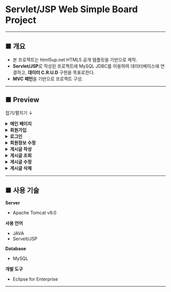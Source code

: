 # Servlet/JSP Web Simple Board Project

-------

## ■ 개요
- 본 프로젝트는 html5up.net HTML5 공개 템플릿을 기반으로 제작.
- **Servlet/JSP**로 작성된 프로젝트에 MySQL JDBC를 이용하여 데이터베이스에 연결하고, **데이터 C.R.U.D** 구현을 목표로한다.
- **MVC 패턴**을 기반으로 프로젝트 구성.

-------

## ■ Preview

접기/펼치기 ↓
<details>
<summary><b>메인 페이지</b></summary>
<div markdown="1">

<figure>
    <img src="https://cdn.jsdelivr.net/gh/jsung95/Servlet-JSP_Project_Use-template/README_IMG/main.gif" alt="main" width="70%" height="auto" />    
</figure>

</div>
</details>


<details>
<summary><b>회원가입</b></summary>
<div markdown="1">

<figure>
    <img src="https://cdn.jsdelivr.net/gh/jsung95/Servlet-JSP_Project_Use-template/README_IMG/signup.gif" alt="signup" width="70%" height="auto" />    
</figure>

</div>
</details>

<details>
<summary><b>로그인</b></summary>
<div markdown="1">

<figure>
    <img src="https://cdn.jsdelivr.net/gh/jsung95/Servlet-JSP_Project_Use-template/README_IMG/login.gif" alt="login" width="70%" height="auto" />    
</figure>

</div>
</details>


<details>
<summary><b>회원정보 수정</b></summary>
<div markdown="1">

<figure>
    <img src="https://cdn.jsdelivr.net/gh/jsung95/Servlet-JSP_Project_Use-template/README_IMG/modify_info.gif" alt="modify_info" width="70%" height="auto" />    
</figure>

</div>
</details>

<details>
<summary><b>게시글 작성</b></summary>
<div markdown="1">

<figure>
    <img src="https://cdn.jsdelivr.net/gh/jsung95/Servlet-JSP_Project_Use-template/README_IMG/write.gif" alt="write" width="70%" height="auto" />    
</figure>

</div>
</details>

<details>
<summary><b>게시글 조회</b></summary>
<div markdown="1">

<figure>
    <img src="https://cdn.jsdelivr.net/gh/jsung95/Servlet-JSP_Project_Use-template/README_IMG/read.gif" alt="read" width="70%" height="auto" />    
</figure>

</div>
</details>

<details>
<summary><b>게시글 수정</b></summary>
<div markdown="1">

<figure>
    <img src="https://cdn.jsdelivr.net/gh/jsung95/Servlet-JSP_Project_Use-template/README_IMG/modify.gif" alt="modify" width="70%" height="auto" />    
</figure>

</div>
</details>

<details>
<summary><b>게시글 삭제</b></summary>
<div markdown="1">

<figure>
    <img src="https://cdn.jsdelivr.net/gh/jsung95/Servlet-JSP_Project_Use-template/README_IMG/remove.gif" alt="remove" width="70%" height="auto" />    
</figure>

</div>
</details>

-------

## ■ 사용 기술

**Server**
- Apache Tomcat v9.0

**사용 언어**
- JAVA
- Servelt/JSP

**Database**
- MySQL

**개발 도구**
- Eclipse for Enterprise

-------
